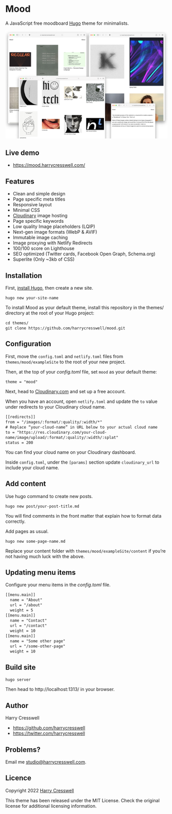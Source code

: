 # Mood

A JavaScript free moodboard [Hugo](https://gohugo.io/) theme for minimalists.

![Mood](preview.png)

## Live demo

- https://mood.harrycresswell.com/

## Features

- Clean and simple design
- Page specific meta titles
- Responsive layout
- Minimal CSS
- [Cloudinary](https://cloudinary.com/) image hosting
- Page specific keywords
- Low quality Image placeholders (LQIP)
- Next-gen image formats (WebP & AVIF)
- Immutable image caching
- Image proxying with Netlify Redirects
- 100/100 score on Lighthouse
- SEO optimized (Twitter cards, Facebook Open Graph, Schema.org)
- Superlite (Only ~3kb of CSS)

## Installation

First, [install Hugo](https://gohugo.io/getting-started/installing/), then create a new site.

```
hugo new your-site-name
```

To install Mood as your default theme, install this repository in the themes/ directory at the root of your Hugo project:

```
cd themes/
git clone https://github.com/harrycresswell/mood.git
```

## Configuration

First, move the `config.toml` and `netlify.toml` files from `themes/mood/exampleSite` to the root of your new project.

Then, at the top of your _config.toml_ file, set `mood` as your default theme:

```
theme = "mood"
```

Next, head to [Cloudinary.com](https://cloudinary.com/) and set up a free account.

When you have an account, open `netlify.toml` and update the `to` value under redirects to your Cloudinary cloud name. 

```
[[redirects]]
from = "/images/:format/:quality/:width/*"
# Replace “your-cloud-name” in URL below to your actual cloud name
to = "https://res.cloudinary.com/your-cloud-name/image/upload/:format/:quality/:width/:splat"
status = 200
```

You can find your cloud name on your Cloudinary dashboard.

Inside `config.toml`, under the `[params]` section update `cloudinary_url` to include your cloud name.

## Add content

Use hugo command to create new posts.

```
hugo new post/your-post-title.md
```

You will find comments in the front matter that explain how to format data correctly.

Add pages as usual.

```
hugo new some-page-name.md
```

Replace your content folder with `themes/mood/exampleSite/content` if you’re not having much luck with the above.

## Updating menu items

Configure your menu items in the _config.toml_ file.

```
[[menu.main]]
  name = "About"
  url = "/about"
  weight = 5
[[menu.main]]
  name = "Contact"
  url = "/contact"
  weight = 10
[[menu.main]]
  name = "Some other page"
  url = "/some-other-page"
  weight = 10 
```

## Build site

```
hugo server
```

Then head to http://localhost:1313/ in your browser.

## Author

Harry Cresswell

- https://github.com/harrycresswell
- https://twitter.com/harrycresswell

## Problems?

Email me [studio@harrycresswell.com](mailto:studio@harrycresswell.com).

## Licence

Copyright 2022 [Harry Cresswell](https://harrycresswell.com/)

This theme has been released under the MIT License. Check the original license for additional licensing information.

